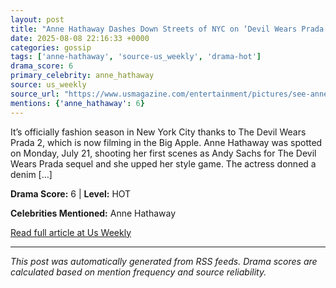```yaml
---
layout: post
title: "Anne Hathaway Dashes Down Streets of NYC on ‘Devil Wears Prada 2’ Set"
date: 2025-08-08 22:16:33 +0000
categories: gossip
tags: ['anne-hathaway', 'source-us_weekly', 'drama-hot']
drama_score: 6
primary_celebrity: anne_hathaway
source: us_weekly
source_url: "https://www.usmagazine.com/entertainment/pictures/see-anne-hathaway-and-meryl-streep-filming-devil-wears-prada-2-in-nyc/"
mentions: {'anne_hathaway': 6}
---
```


It’s officially fashion season in New York City thanks to The Devil Wears Prada 2, which is now filming in the Big Apple. Anne Hathaway was spotted on Monday, July 21, shooting her first scenes as Andy Sachs for The Devil Wears Prada sequel and she upped her style game. The actress donned a denim […]

**Drama Score:** 6 | **Level:** HOT

**Celebrities Mentioned:** Anne Hathaway

[Read full article at Us Weekly](https://www.usmagazine.com/entertainment/pictures/see-anne-hathaway-and-meryl-streep-filming-devil-wears-prada-2-in-nyc/)

---
*This post was automatically generated from RSS feeds. Drama scores are calculated based on mention frequency and source reliability.*

